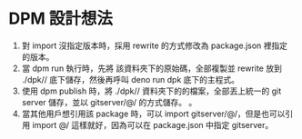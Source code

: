 # DPM 設計想法

1. 對 import 沒指定版本時，採用 rewrite 的方式修改為 package.json 裡指定的版本。
2. 當 dpm run 執行時，先將 該資料夾下的原始碼，全部複製並 rewrite 放到 ./dpk/<version>/ 底下儲存，然後再呼叫 deno run dpk 底下的主程式。
3. 使用 dpm publish 時，將 ./dpk/<version>/ 資料夾下的的檔案，全部丟上統一的 git server 儲存，並以 gitserver/<packageName>@<version>/<fileName> 的方式儲存。 。
4. 當其他用戶想引用該 package 時，可以 import gitserver/<packageName>@<version>/<fileName>，但是也可以引用 import <packageName>@<version>/<fileName> 這樣就好，因為可以在 package.json 中指定 gitserver。

